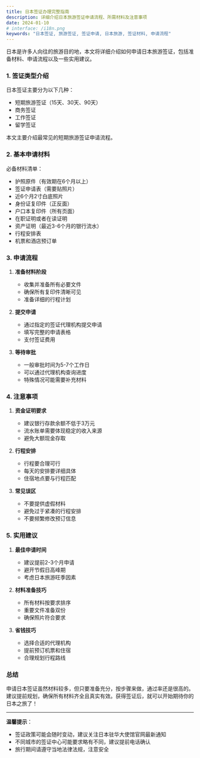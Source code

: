 ```yaml
---
title: 日本签证办理完整指南
description: 详细介绍日本旅游签证申请流程、所需材料及注意事项
date: 2024-01-10
# interface: /i18n.png
keywords: "日本签证, 旅游签证, 签证申请, 日本旅游, 签证材料, 申请流程"
---
```


日本是许多人向往的旅游目的地，本文将详细介绍如何申请日本旅游签证，包括准备材料、申请流程以及一些实用建议。

### 1. **签证类型介绍**

日本签证主要分为以下几种：
- 短期旅游签证（15天、30天、90天）
- 商务签证
- 工作签证
- 留学签证

本文主要介绍最常见的短期旅游签证申请流程。

### 2. **基本申请材料**

必备材料清单：
- 护照原件（有效期在6个月以上）
- 签证申请表（需要贴照片）
- 近6个月2寸白底照片
- 身份证复印件（正反面）
- 户口本复印件（所有页面）
- 在职证明或者在读证明
- 资产证明（最近3-6个月的银行流水）
- 行程安排表
- 机票和酒店预订单

### 3. **申请流程**

1. **准备材料阶段**
   - 收集并准备所有必要文件
   - 确保所有复印件清晰可见
   - 准备详细的行程计划

2. **提交申请**
   - 通过指定的签证代理机构提交申请
   - 填写完整的申请表格
   - 支付签证费用

3. **等待审批**
   - 一般审批时间为5-7个工作日
   - 可以通过代理机构查询进度
   - 特殊情况可能需要补充材料

### 4. **注意事项**

1. **资金证明要求**
   - 建议银行存款余额不低于3万元
   - 流水账单需要体现稳定的收入来源
   - 避免大额现金存取

2. **行程安排**
   - 行程要合理可行
   - 每天的安排要详细具体
   - 住宿地点要与行程匹配

3. **常见误区**
   - 不要提供虚假材料
   - 避免过于紧凑的行程安排
   - 不要频繁修改预订信息

### 5. **实用建议**

1. **最佳申请时间**
   - 建议提前2-3个月申请
   - 避开节假日高峰期
   - 考虑日本旅游旺季因素

2. **材料准备技巧**
   - 所有材料按要求排序
   - 重要文件准备双份
   - 确保照片符合要求

3. **省钱技巧**
   - 选择合适的代理机构
   - 提前预订机票和住宿
   - 合理规划行程路线

### 总结

申请日本签证虽然材料较多，但只要准备充分，按步骤来做，通过率还是很高的。建议提前规划，确保所有材料齐全且真实有效。获得签证后，就可以开始期待你的日本之旅了！

---

**温馨提示**：
- 签证政策可能会随时变动，建议关注日本驻华大使馆官网最新通知
- 不同城市的签证中心可能要求略有不同，建议提前电话确认
- 旅行期间请遵守当地法律法规，注意安全 